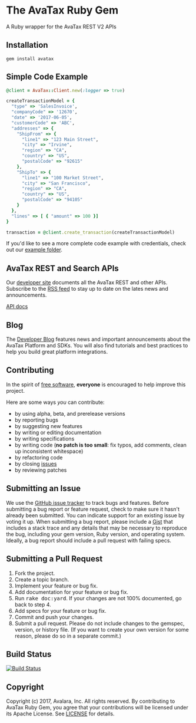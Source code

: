 The AvaTax Ruby Gem
====================
A Ruby wrapper for the AvaTax REST V2 APIs

Installation
------------
	gem install avatax

Simple Code Example
-------------------------
```ruby
@client = AvaTax::Client.new(:logger => true)

createTransactionModel = {
  "type" => 'SalesInvoice',
  "companyCode" => '12670',
  "date" => '2017-06-05',
  "customerCode" => 'ABC',
  "addresses" => {
    "ShipFrom" => {
      "line1" => "123 Main Street",
      "city" => "Irvine",
      "region" => "CA",
      "country" => "US",
      "postalCode" => "92615"
    },
    "ShipTo" => {
      "line1" => "100 Market Street",
      "city" => "San Francisco",
      "region" => "CA",
      "country" => "US",
      "postalCode" => "94105"
    }
  },
  "lines" => [ { "amount" => 100 }]
}

transaction = @client.create_transaction(createTransactionModel)
```

If you'd like to see a more complete code example with credentials, check out our [example folder](/example).

AvaTax REST and Search APIs
------------------------------
Our [developer site](https://developer.avalara.com/) documents all the AvaTax REST and other APIs. Subscribe to the [RSS feed](developer.avalara.com/feed.xml) to stay up to date on the lates news and announcements.

[API docs](http://www.rubydoc.info/github/avadev/AvaTax-REST-V2-Ruby-SDK/)

Blog
----------------------------
The [Developer Blog](https://developer.avalara.com/blog/) features news and important announcements about the AvaTax Platform and SDKs. You will also find tutorials and best practices to help you build great platform integrations.

Contributing
------------
In the spirit of [free software](http://www.fsf.org/licensing/essays/free-sw.html), **everyone** is encouraged to help improve this project.

Here are some ways *you* can contribute:

* by using alpha, beta, and prerelease versions
* by reporting bugs
* by suggesting new features
* by writing or editing documentation
* by writing specifications
* by writing code (**no patch is too small**: fix typos, add comments, clean up inconsistent whitespace)
* by refactoring code
* by closing [issues](https://github.com/avadev/AvaTax-REST-V2-Ruby-SDK/issues)
* by reviewing patches


Submitting an Issue
-------------------
We use the [GitHub issue tracker](https://github.com/avadev/AvaTax-REST-V2-Ruby-SDK/issues) to track bugs and
features. Before submitting a bug report or feature request, check to make sure it hasn't already
been submitted. You can indicate support for an existing issue by voting it up. When submitting a
bug report, please include a [Gist](http://gist.github.com/) that includes a stack trace and any
details that may be necessary to reproduce the bug, including your gem version, Ruby version, and
operating system. Ideally, a bug report should include a pull request with failing specs.

Submitting a Pull Request
-------------------------
1. Fork the project.
2. Create a topic branch.
3. Implement your feature or bug fix.
4. Add documentation for your feature or bug fix.
5. Run <tt>rake doc:yard</tt>. If your changes are not 100% documented, go back to step 4.
6. Add specs for your feature or bug fix.
7. Commit and push your changes.
8. Submit a pull request. Please do not include changes to the gemspec, version, or history file. (If you want to create your own version for some reason, please do so in a separate commit.)

Build Status
------------
[![Build Status](https://travis-ci.org/avadev/AvaTax-REST-V2-Ruby-SDK.svg?branch=master)](https://travis-ci.org/avadev/AvaTax-REST-V2-Ruby-SDK)

Copyright
---------
Copyright (c) 2017, Avalara, Inc. All rights reserved.
By contributing to AvaTax Ruby Gem, you agree that your contributions will be licensed under its Apache License.
See [LICENSE](https://github.com/avadev/AvaTax-REST-V2-Ruby-SDK/blob/master/LICENSE) for details.
